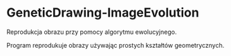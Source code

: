 # GeneticDrawing-ImageEvolution
Reprodukcja obrazu przy pomocy algorytmu ewolucyjnego.

Program reprodukuje obrazy używając prostych kształtów geometrycznych.

